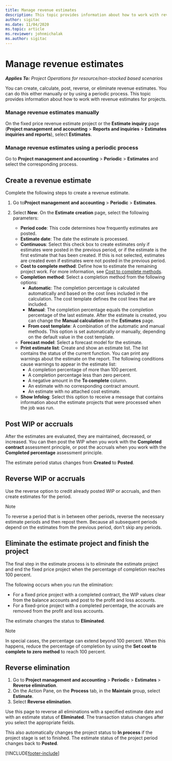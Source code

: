```yaml
---
title: Manage revenue estimates
description: This topic provides information about how to work with revenue estimates for projects.
author: sigitac
ms.date: 11/04/2020
ms.topic: article
ms.reviewer: johnmichalak
ms.author: sigitac
---
```


# Manage revenue estimates

_**Applies To:** Project Operations for resource/non-stocked based scenarios_

You can create, calculate, post, reverse, or eliminate revenue estimates. You can do this either manually or by using a periodic process. This topic provides information about how to work with revenue estimates for projects.

### Manage revenue estimates manually

On the fixed price revenue estimate project or the **Estimate inquiry** page (**Project management and accounting** > **Reports and inquiries** > **Estimates inquiries and reports**), select **Estimates**.

### Manage revenue estimates using a periodic process

Go to **Project management and accounting** > **Periodic** > **Estimates** and select the corresponding process.

## Create a revenue estimate

Complete the following steps to create a revenue estimate. 

1. Go to**Project management and accounting** > **Periodic** > **Estimates**.
2. Select **New**. On the **Estimate creation** page, select the following parameters:

   - **Period code**: This code determines how frequently estimates are posted.
   - **Estimate date**: The date the estimate is processed.
   - **Continuous**: Select this check box to create estimates only if estimates were posted in the previous period, or if the estimate is the first estimate that has been created. If this is not selected, estimates are created even if estimates were not posted in the previous period.
   - **Cost to complete method**: Define how to estimate the remaining project work. For more information, see [Cost to complete methods](cost-complete-methods.md).
   - **Completion method**: Select a completion method from the following options:
     - **Automatic**: The completion percentage is calculated automatically and based on the cost lines included in the calculation. The cost template defines the cost lines that are included.
     - **Manual**: The completion percentage equals the completion percentage of the last estimate. After the estimate is created, you can change the **Manual calculation** on the **Estimates** page.
     - **From cost template**: A combination of the automatic and manual methods. This option is set automatically or manually, depending on the default value in the cost template.
   - **Forecast model**: Select a forecast model for the estimate.
   - **Print estimate list**: Create and show an estimate list. The list contains the status of the current function. You can print any warnings about the estimate on the report. The following conditions cause warnings to appear in the estimate list:
     - A completion percentage of more than 100 percent.
     - A completion percentage less than zero percent.
     - A negative amount in the **To complete** column.
     - An estimate with no corresponding contract amount.
     - An estimate with no attached cost estimate.
   - **Show Infolog**: Select this option to receive a message that contains information about the estimate projects that were processed when the job was run.


## Post WIP or accruals

After the estimates are evaluated, they are maintained, decreased, or increased. You can then post the WIP when you work with the **Completed contract** assessment principle, or post the accruals when you work with the **Completed percentage** assessment principle.
  
The estimate period status changes from **Created** to **Posted**.

## Reverse WIP or accruals

Use the reverse option to credit already posted WIP or accruals, and then create estimates for the period.

> [!NOTE]
> To reverse a period that is in between other periods, reverse the necessary estimate periods and then repost them. Because all subsequent periods depend on the estimates from the previous period, don't skip any periods.

## Eliminate the estimate project and finish the project

The final step in the estimate process is to eliminate the estimate project and end the fixed price project when the percentage of completion reaches 100 percent.

The following occurs when you run the elimination:

- For a fixed price project with a completed contract, the WIP values clear from the balance accounts and post to the profit and loss accounts.
- For a fixed-price project with a completed percentage, the accruals are removed from the profit and loss accounts.

The estimate changes the status to **Eliminated**.

> [!NOTE]
> In special cases, the percentage can extend beyond 100 percent. When this happens, reduce the percentage of completion by using the **Set cost to complete to zero method** to reach 100 percent.

## Reverse elimination

1. Go to **Project management and accounting** > **Periodic** > **Estimates** > **Reverse elimination**. 
2. On the Action Pane, on the **Process** tab, in the **Maintain** group, select **Estimate**. 
3. Select **Reverse elimination**.

Use this page to reverse all eliminations with a specified estimate date and with an estimate status of **Eliminated**. The transaction status changes after you select the appropriate fields.

This also automatically changes the project status to **In process** if the project stage is set to finished. The estimate status of the project period changes back to **Posted**.


[!INCLUDE[footer-include](../includes/footer-banner.md)]